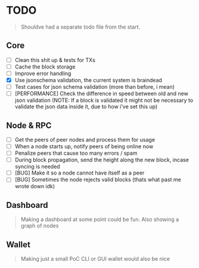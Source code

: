 # TODO

> Shouldve had a separate todo file from the start.

## Core

- [ ] Clean this shit up & tests for TXs
- [ ] Cache the block storage
- [ ] Improve error handling
- [x] Use jsonschema validation, the current system is braindead
- [ ] Test cases for json schema validation (more than before, i mean)
- [ ] [PERFORMANCE] Check the difference in speed between old and new json validation (NOTE: If a block is validated it might not be necessary to validate the json data inside it, due to how i've set this up)

## Node & RPC

- [ ] Get the peers of peer nodes and process them for usage
- [ ] When a node starts up, notify peers of being online now
- [ ] Penalize peers that cause too many errors / spam
- [ ] During block propagation, send the height along the new block, incase syncing is needed
- [ ] [BUG] Make it so a node cannot have itself as a peer 
- [ ] [BUG] Sometimes the node rejects valid blocks (thats what past me wrote down idk)

## Dashboard

> Making a dashboard at some point could be fun. Also showing a graph of nodes

## Wallet

> Making just a small PoC CLI or GUI wallet would also be nice
